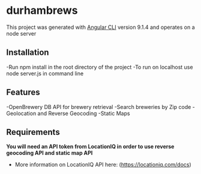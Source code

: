 # durhambrews

This project was generated with [Angular CLI](https://github.com/angular/angular-cli) version 9.1.4 and operates on a node server

## Installation
-Run npm install in the root directory of the project
-To run on localhost use node server.js in command line

## Features
-OpenBrewery DB API for brewery retrieval
-Search breweries by Zip code
-Geolocation and Reverse Geocoding
-Static Maps

## Requirements
**You will need an API token from LocationIQ in order to use reverse geocoding API and static map API**
- More information on LocationIQ API here: (https://locationiq.com/docs)
